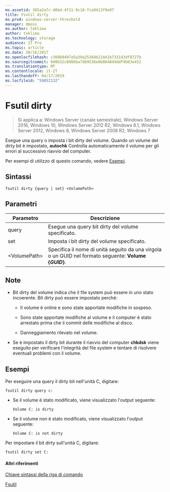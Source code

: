 ```yaml
---
ms.assetid: 385a2a7c-d6bd-4f11-9c18-fca0413f9e97
title: Fsutil dirty
ms.prod: windows-server-threshold
manager: dmoss
ms.author: toklima
author: toklima
ms.technology: storage
audience: IT Pro
ms.topic: article
ms.date: 10/16/2017
ms.openlocfilehash: c308b0497a5a39a25384b22441b733143df8727b
ms.sourcegitcommit: 0d0b32c8986ba7db9536e0b8648d4ddf9b03e452
ms.translationtype: MT
ms.contentlocale: it-IT
ms.lasthandoff: 04/17/2019
ms.locfileid: "59852132"
---
```

# <a name="fsutil-dirty"></a>Fsutil dirty
>Si applica a: Windows Server (canale semestrale), Windows Server 2016, Windows 10, Windows Server 2012 R2, Windows 8.1, Windows Server 2012, Windows 8, Windows Server 2008 R2, Windows 7

Esegue una query o imposta i bit dirty del volume. Quando un volume del dirty bit è impostato, **autochk** Controlla automaticamente il volume per gli errori al successivo riavvio del computer.

Per esempi di utilizzo di questo comando, vedere [Esempi](#BKMK_examples).

## <a name="syntax"></a>Sintassi

```
fsutil dirty {query | set} <VolumePath>
```

## <a name="parameters"></a>Parametri

|Parametro|Descrizione|
|-------------|---------------|
|query|Esegue una query bit dirty del volume specificato.|
|set|Imposta i bit dirty del volume specificato.|
|\<VolumePath>|Specifica il nome di unità seguito da una virgola o un GUID nel formato seguente: **Volume {***GUID***}**.|

## <a name="remarks"></a>Note

-   Bit dirty del volume indica che il file system può essere in uno stato incoerente. Bit dirty può essere impostato perché:

    -   Il volume è online e sono state apportate modifiche in sospeso.

    -   Sono state apportate modifiche al volume e il computer è stato arrestato prima che il commit delle modifiche al disco.

    -   Danneggiamento rilevato nel volume.

-   Se è impostato il dirty bit durante il riavvio del computer **chkdsk** viene eseguito per verificare l'integrità del file system e tentare di risolvere eventuali problemi con il volume.

## <a name="BKMK_examples"></a>Esempi
Per eseguire una query il dirty bit nell'unità C, digitare:

```
fsutil dirty query c:
```

-   Se il volume è stato modificato, viene visualizzato l'output seguente:

    `Volume C: is dirty`

-   Se il volume non è stato modificato, viene visualizzato l'output seguente:

    `Volume C: is not dirty`

Per impostare il bit dirty sull'unità C, digitare:

```
fsutil dirty set C:
```

#### <a name="additional-references"></a>Altri riferimenti
[Chiave sintassi della riga di comando](Command-Line-Syntax-Key.md)

[Fsutil](Fsutil.md)


